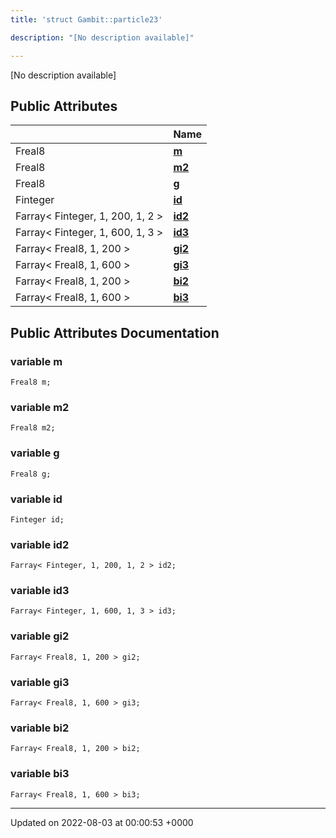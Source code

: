 ```yaml
---
title: 'struct Gambit::particle23'

description: "[No description available]"

---
```









[No description available]

## Public Attributes

|                | Name           |
| -------------- | -------------- |
| Freal8 | **[m](/documentation/code/gambit_sphinx/classes/structgambit_1_1particle23/#variable-m)**  |
| Freal8 | **[m2](/documentation/code/gambit_sphinx/classes/structgambit_1_1particle23/#variable-m2)**  |
| Freal8 | **[g](/documentation/code/gambit_sphinx/classes/structgambit_1_1particle23/#variable-g)**  |
| Finteger | **[id](/documentation/code/gambit_sphinx/classes/structgambit_1_1particle23/#variable-id)**  |
| Farray< Finteger, 1, 200, 1, 2 > | **[id2](/documentation/code/gambit_sphinx/classes/structgambit_1_1particle23/#variable-id2)**  |
| Farray< Finteger, 1, 600, 1, 3 > | **[id3](/documentation/code/gambit_sphinx/classes/structgambit_1_1particle23/#variable-id3)**  |
| Farray< Freal8, 1, 200 > | **[gi2](/documentation/code/gambit_sphinx/classes/structgambit_1_1particle23/#variable-gi2)**  |
| Farray< Freal8, 1, 600 > | **[gi3](/documentation/code/gambit_sphinx/classes/structgambit_1_1particle23/#variable-gi3)**  |
| Farray< Freal8, 1, 200 > | **[bi2](/documentation/code/gambit_sphinx/classes/structgambit_1_1particle23/#variable-bi2)**  |
| Farray< Freal8, 1, 600 > | **[bi3](/documentation/code/gambit_sphinx/classes/structgambit_1_1particle23/#variable-bi3)**  |

## Public Attributes Documentation

### variable m

```
Freal8 m;
```


### variable m2

```
Freal8 m2;
```


### variable g

```
Freal8 g;
```


### variable id

```
Finteger id;
```


### variable id2

```
Farray< Finteger, 1, 200, 1, 2 > id2;
```


### variable id3

```
Farray< Finteger, 1, 600, 1, 3 > id3;
```


### variable gi2

```
Farray< Freal8, 1, 200 > gi2;
```


### variable gi3

```
Farray< Freal8, 1, 600 > gi3;
```


### variable bi2

```
Farray< Freal8, 1, 200 > bi2;
```


### variable bi3

```
Farray< Freal8, 1, 600 > bi3;
```


-------------------------------

Updated on 2022-08-03 at 00:00:53 +0000